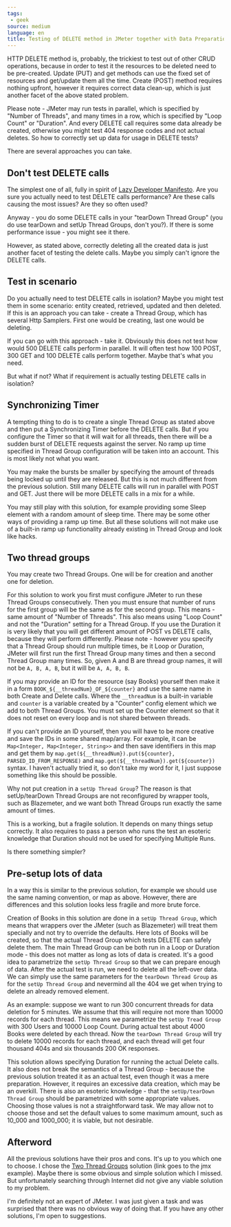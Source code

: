 ```yaml
---
tags:
 - geek
source: medium
language: en
title: Testing of DELETE method in JMeter together with Data Preparation
---
```

HTTP DELETE method is, probably, the trickiest to test out of other CRUD operations, because in order to test it the resources to be deleted need to be pre-created.
Update (PUT) and get methods can use the fixed set of resources and get/update them all the time. 
Create (POST) method requires nothing upfront, however it requires correct data clean-up, which is just another facet of the above stated problem.

Please note - JMeter may run tests in parallel, which is specified by "Number of Threads", and many times in a row, which is specified by "Loop Count" or "Duration".
And every DELETE call requires some data already be created, otherwise you might test 404 response codes and not actual deletes.
So how to correctly set up data for usage in DELETE tests?

There are several approaches you can take.

## Don't test DELETE calls

The simplest one of all, fully in spirit of [Lazy Developer Manifesto](https://github.com/navpil/lazy-developer-manifesto).
Are you sure you actually need to test DELETE calls performance?
Are these calls causing the most issues?
Are they so often used?

Anyway - you do some DELETE calls in your "tearDown Thread Group" (you do use tearDown and setUp Thread Groups, don't you?).
If there is some performance issue - you might see it there.

However, as stated above, correctly deleting all the created data is just another facet of testing the delete calls.
Maybe you simply can't ignore the DELETE calls.

## Test in scenario

Do you actually need to test DELETE calls in isolation?
Maybe you might test them in some scenario: entity created, retrieved, updated and then deleted.
If this is an approach you can take - create a Thread Group, which has several Http Samplers.
First one would be creating, last one would be deleting.

If you can go with this approach - take it.
Obviously this does not test how would 500 DELETE calls perform in parallel. 
It will often test how 100 POST, 300 GET and 100 DELETE calls perform together.
Maybe that's what you need.

But what if not?
What if requirement is actually testing DELETE calls in isolation?

## Synchronizing Timer

A tempting thing to do is to create a single Thread Group as stated above and then put a Synchronizing Timer before the DELETE calls.
But if you configure the Timer so that it will wait for all threads, then there will be a sudden burst of DELETE requests against the server.
No ramp up time specified in Thread Group configuration will be taken into an account.
This is most likely not what you want.

You may make the bursts be smaller by specifying the amount of threads being locked up until they are released.
But this is not much different from the previous solution.
Still many DELETE calls will run in parallel with POST and GET.
Just there will be more DELETE calls in a mix for a while.

You may still play with this solution, for example providing some Sleep element with a random amount of sleep time.
There may be some other ways of providing a ramp up time.
But all these solutions will not make use of a built-in ramp up functionality already existing in Thread Group and look like hacks.

## Two thread groups

You may create two Thread Groups.
One will be for creation and another one for deletion.

For this solution to work you first must configure JMeter to run these Thread Groups consecutively.
Then you must ensure that number of runs for the first group will be the same as for the second group.
This means - same amount of "Number of Threads".
This also means using "Loop Count" and not the "Duration" setting for a Thread Group.
If you use the Duration it is very likely that you will get different amount of POST vs DELETE calls, because they will perform differently.
Please note - however you specify that a Thread Group should run multiple times, be it Loop or Duration, JMeter will first run the first Thread Group many times and then a second Thread Group many times. 
So, given A and B are thread group names, it will not be `A, B, A, B`, but it will be `A, A, B, B`.

If you may provide an ID for the resource (say Books) yourself then make it in a form `BOOK_${__threadNum}_OF_${counter}` and use the same name in both Create and Delete calls.
Where the `__threadNum` is a built-in variable and `counter` is a variable created by a "Counter" config element which we add to both Thread Groups.
You must set up the Counter element so that it does not reset on every loop and is not shared between threads. 

If you can't provide an ID yourself, then you will have to be more creative and save the IDs in some shared map/array.
For example, it can be `Map<Integer, Map<Integer, String>>` and then save identifiers in this map and get them by
`map.get(${__threadNum}).put(${counter}, PARSED_ID_FROM_RESPONSE)` and `map.get(${__threadNum}).get(${counter})` syntax.
I haven't actually tried it, so don't take my word for it, I just suppose something like this should be possible.

Why not put creation in a `setUp Thread Group`?
The reason is that setUp/tearDown Thread Groups are not reconfigured by wrapper tools, such as Blazemeter, and we want both Thread Groups run exactly the same amount of times.

This is a working, but a fragile solution.
It depends on many things setup correctly.
It also requires to pass a person who runs the test an esoteric knowledge that Duration should not be used for specifying Multiple Runs.

Is there something simpler?

## Pre-setup lots of data

In a way this is similar to the previous solution, for example we should use the same naming convention, or map as above.
However, there are differences and this solution looks less fragile and more brute force.

Creation of Books in this solution are done in a `setUp Thread Group`, which means that wrappers over the JMeter (such as Blazemeter) will treat them specially and not try to override the defaults. 
Here lots of Books will be created, so that the actual Thread Group which tests DELETE can safely delete them.
The main Thread Group can be both run in a Loop or Duration mode - this does not matter as long as lots of data is created.
It's a good idea to parametrize the `setUp Thread Group` so that we can prepare enough of data.
After the actual test is run, we need to delete all the left-over data.
We can simply use the same parameters for the `tearDown Thread Group` as for the `setUp Thread Group` and nevermind all the 404 we get when trying to delete an already removed element.

As an example: suppose we want to run 300 concurrent threads for data deletion for 5 minutes. 
We assume that this will require not more than 10000 records for each thread.
This means we parametrize the `setUp Tread Group` with 300 Users and 10000 Loop Count.
During actual test about 4000 Books were deleted by each thread.
Now the `tearDown Thread Group` will try to delete 10000 records for each thread, and each thread will get four thousand 404s and six thousands 200 OK responses.

This solution allows specifying Duration for running the actual Delete calls.
It also does not break the semantics of a Thread Group - because the previous solution treated it as an actual test, even though it was a mere preparation.
However, it requires an excessive data creation, which may be an overkill.
There is also an esoteric knowledge - that the `setUp/tearDown Thread Group` should be parametrized with some appropriate values.
Choosing those values is not a straightforward task.
We may allow not to choose those and set the default values to some maximum amount, such as 10_000 and 1000_000; it is viable, but not desirable.

## Afterword

All the previous solutions have their pros and cons.
It's up to you which one to choose.
I chose the [Two Thread Groups](https://github.com/navpil/java-examples/blob/master/jmeter/HttpDeleteExample.jmx) solution (link goes to the jmx example).
Maybe there is some obvious and simple solution which I missed.
But unfortunately searching through Internet did not give any viable solution to my problem.

I'm definitely not an expert of JMeter.
I was just given a task and was surprised that there was no obvious way of doing that.
If you have any other solutions, I'm open to suggestions.
